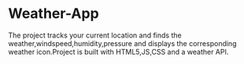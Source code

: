# Weather-App
The project tracks your current location and finds the weather,windspeed,humidity,pressure and displays the corresponding weather icon.Project is built with HTML5,JS,CSS and a weather API. 
